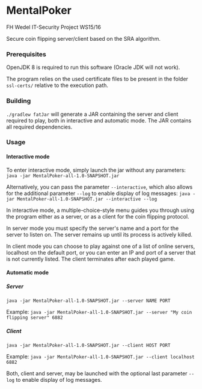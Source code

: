 # MentalPoker
FH Wedel IT-Security Project WS15/16

Secure coin flipping server/client based on the SRA algorithm.

### Prerequisites
OpenJDK 8 is required to run this software (Oracle JDK will not work).

The program relies on the used certificate files to be present in the folder `ssl-certs/` relative to the execution path.

### Building
`./gradlew fatJar` will generate a JAR containing the server and client required to play, both in interactive and
automatic mode. The JAR contains all required dependencies.

### Usage
#### Interactive mode
To enter interactive mode, simply launch the jar without any parameters:
`java -jar MentalPoker-all-1.0-SNAPSHOT.jar`

Alternatively, you can pass the parameter `--interactive`, which also allows for the additional parameter `--log` to enable
display of log messages:
`java -jar MentalPoker-all-1.0-SNAPSHOT.jar --interactive --log`

In interactive mode, a multiple-choice-style menu guides you through using the program either as a server, or as a client
for the coin flipping protocol.

In server mode you must specify the server's name and a port for the server to listen on. The server remains up until
its process is actively killed.

In client mode you can choose to play against one of a list of online servers, localhost on the default port, or you can 
enter an IP and port of a server that is not currently listed. The client terminates after each played game.

#### Automatic mode
##### Server
`java -jar MentalPoker-all-1.0-SNAPSHOT.jar --server NAME PORT`

Example:
`java -jar MentalPoker-all-1.0-SNAPSHOT.jar --server "My coin flipping server" 6882`

##### Client
`java -jar MentalPoker-all-1.0-SNAPSHOT.jar --client HOST PORT`

Example:
`java -jar MentalPoker-all-1.0-SNAPSHOT.jar --client localhost 6882`

Both, client and server, may be launched with the optional last parameter `--log` to enable display of log messages.